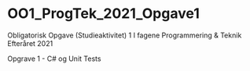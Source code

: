 # OO1_ProgTek_2021_Opgave1
Obligatorisk Opgave (Studieaktivitet) 1
I fagene Programmering & Teknik
Efteråret 2021

Opgrave 1 - C# og Unit Tests
